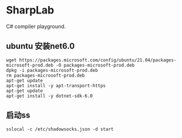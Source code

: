 # SharpLab

C# compiler playground.

## ubuntu 安装net6.0

```
wget https://packages.microsoft.com/config/ubuntu/21.04/packages-microsoft-prod.deb -O packages-microsoft-prod.deb
dpkg -i packages-microsoft-prod.deb
rm packages-microsoft-prod.deb
apt-get update
apt-get install -y apt-transport-https 
apt-get update 
apt-get install -y dotnet-sdk-6.0
```

## 启动ss

```
sslocal -c /etc/shadowsocks.json -d start     
```

